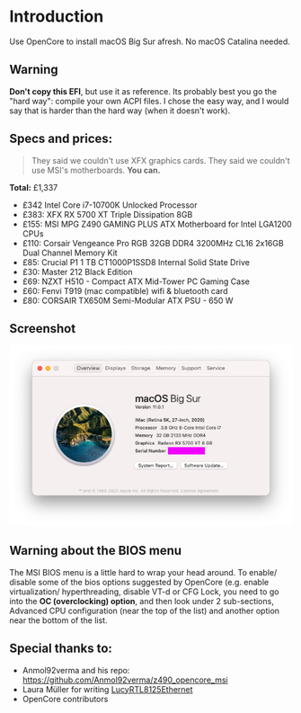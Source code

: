 # Introduction

Use OpenCore to install macOS Big Sur afresh. No macOS Catalina needed. 

## Warning
**Don't copy this EFI**, but use it as reference. Its probably best you go the "hard way": compile your own ACPI files. I chose the easy way, and I would say that is harder than the hard way (when it doesn't work).

## Specs and prices:

> They said we couldn't use XFX graphics cards. They said we couldn't use MSI's motherboards. **You can.**

**Total:** £1,337

- £342 Intel Core i7-10700K Unlocked Processor
- £383: XFX RX 5700 XT Triple Dissipation 8GB
- £155: MSI MPG Z490 GAMING PLUS ATX Motherboard for Intel LGA1200 CPUs
- £110: Corsair Vengeance Pro RGB 32GB DDR4 3200MHz CL16 2x16GB Dual Channel Memory Kit
- £85: Crucial P1 1 TB CT1000P1SSD8 Internal Solid State Drive
- £30: Master 212 Black Edition
- £69: NZXT H510 - Compact ATX Mid-Tower PC Gaming Case
- £60: Fenvi T919 (mac compatible) wifi & bluetooth card
- £80: CORSAIR TX650M Semi-Modular ATX PSU - 650 W

## Screenshot

![macOS "about this mac" page](screenshot.png)

## Warning about the BIOS menu
The MSI BIOS menu is a little hard to wrap your head around. To enable/ disable some of the bios options suggested by OpenCore (e.g. enable virtualization/ hyperthreading, disable VT-d or CFG Lock, you need to go into the **OC (overclocking) option**, and then look under 2 sub-sections, Advanced CPU configuration (near the top of the list) and another option near the bottom of the list.

## Special thanks to:

- Anmol92verma and his repo: https://github.com/Anmol92verma/z490_opencore_msi
- Laura Müller for writing [LucyRTL8125Ethernet](https://github.com/Mieze/LucyRTL8125Ethernet)
- OpenCore contributors
